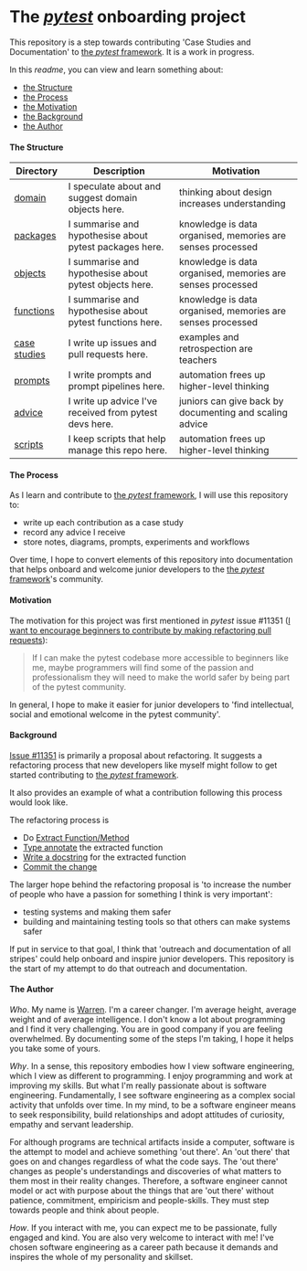 # The [*pytest*](https://docs.pytest.org/) onboarding project

This repository is a step towards contributing 'Case Studies and Documentation' to [the *pytest* framework](https://docs.pytest.org/). It is a work in progress. 

In this *readme*, you can view and learn something about:
- [the Structure](#the-structure) 
- [the Process](#the-process)
- [the Motivation](#motivation)
- [the Background](#background)
- [the Author](#me)

#### The Structure

| Directory  | Description | Motivation | 
| ---- | --- | --- |
|[domain](/domain/README.md)| I speculate about and suggest domain objects here.    | thinking about design increases understanding |Domain-Driven Design |
|[packages](/packages/README.md)| I summarise and hypothesise about pytest packages here. | knowledge is data organised, memories are senses processed  | |
|[objects](/objects/README.md)| I summarise and hypothesise about pytest objects here. | knowledge is data organised, memories are senses processed  | |
|[functions](/functions/README.md)| I summarise and hypothesise about pytest functions here. | knowledge is data organised, memories are senses processed  | |
|[case studies](/case_studies/README.md)| I write up issues and pull requests here.    | examples and retrospection are teachers| |
|[prompts](/prompts/README.md)| I write prompts and prompt pipelines here.    | automation frees up higher-level thinking  | | 
|[advice](/advice/README.md)| I write up advice I've received from pytest devs here.    | juniors can give back by documenting and scaling advice| |
|[scripts](/scripts/README.md)| I keep scripts that help manage this repo here. | automation frees up higher-level thinking |

#### The Process
As I learn and contribute to [the *pytest* framework](https://docs.pytest.org/), I will use this repository to:
- write up each contribution as a case study
- record any advice I receive
- store notes, diagrams, prompts, experiments and workflows

Over time, I hope to convert elements of this repository into documentation that helps onboard and welcome junior developers to the [the *pytest* framework](https://docs.pytest.org/)'s community. 

#### Motivation
The motivation for this project was first mentioned in *pytest* issue #11351 ([I want to encourage beginners to contribute by making refactoring pull requests](https://github.com/pytest-dev/pytest/issues/11351)):

> If I can make the pytest codebase more accessible to beginners like me, maybe programmers will find some of the passion and professionalism they will need to make the world safer by being part of the pytest community.

In general, I hope to make it easier for junior developers to 'find intellectual, social and emotional welcome in the pytest community'. 

#### Background 
[Issue #11351](https://github.com/pytest-dev/pytest/issues/11351) is primarily a proposal about refactoring. It suggests a refactoring process that new developers like myself might follow to get started contributing to [the *pytest* framework](https://docs.pytest.org/). 

It also provides an example of what a contribution following this process would look like. 

The refactoring process is

- Do [Extract Function/Method](https://refactoring.com/catalog/extractFunction.html) <br>
- [Type annotate](https://realpython.com/python-type-checking/) the extracted function <br>
- [Write a docstring](https://sphinx-rtd-tutorial.readthedocs.io/en/latest/docstrings.html) for the extracted function <br>
- [Commit the change](https://cbea.ms/git-commit/)

The larger hope behind the refactoring proposal is 'to increase the number of people who have a passion for something I think is very important':

- testing systems and making them safer
- building and maintaining testing tools so that others can make systems safer

If put in service to that goal, I think that 'outreach and documentation of all stripes' could help onboard and inspire junior developers. This repository is the start of my attempt to do that outreach and documentation. 

#### The Author

*Who*. My name is [Warren](https://www.linkedin.com/in/warrenmarkham/). I'm a career changer. I'm average height, average weight and of average intelligence. I don't know a lot about programming and I find it very challenging. You are in good company if you are feeling overwhelmed. By documenting some of the steps I'm taking, I hope it helps you take some of yours.


*Why*.  In a sense, this repository embodies how I view software engineering, which I view as different to programming. I enjoy programming and work at improving my skills. But what I'm really passionate about is software engineering. Fundamentally, I see software engineering as a complex social activity that unfolds over time. In my mind, to be a software engineer means to seek responsibility, build relationships and adopt attitudes of curiosity, empathy and servant leadership. 

For although programs are technical artifacts inside a computer, software is the attempt to model and achieve something 'out there'. An 'out there' that goes on and changes regardless of what the code says. The 'out there' changes as people's understandings and discoveries of what matters to them most in their reality changes. Therefore, a software engineer cannot model or act with purpose about the things that are 'out there' without patience, commitment, empiricism and people-skills. They must step towards people and think about people.  

*How*. If you interact with me, you can expect me to be passionate, fully engaged and kind. You are also very welcome to interact with me! I've chosen software engineering as a career path because it demands and inspires the whole of my personality and skillset. 


   
